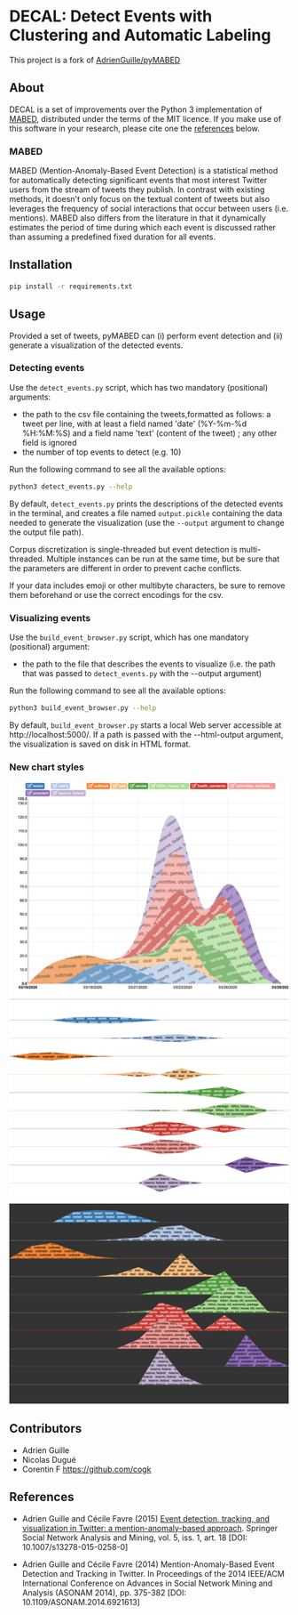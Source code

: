 # DECAL: Detect Events with Clustering and Automatic Labeling

This project is a fork of [AdrienGuille/pyMABED](https://github.com/AdrienGuille/pyMABED)

## About

DECAL is a set of improvements over the Python 3 implementation of [MABED](#mabed), distributed under the terms of the MIT licence. If you make use of this software in your research, please cite one the [references](#references) below.

### MABED

MABED (Mention-Anomaly-Based Event Detection) is a statistical method for automatically detecting significant events that most interest Twitter users from the stream of tweets they publish. In contrast with existing methods, it doesn't only focus on the textual content of tweets but also leverages the frequency of social interactions that occur between users (i.e. mentions). MABED also differs from the literature in that it dynamically estimates the period of time during which each event is discussed rather than assuming a predefined fixed duration for all events.

## Installation

```sh
pip install -r requirements.txt
```

## Usage

Provided a set of tweets, pyMABED can (i) perform event detection and (ii) generate a visualization of the detected events.

### Detecting events

Use the `detect_events.py` script, which has two mandatory (positional) arguments:

-   the path to the csv file containing the tweets,formatted as follows: a tweet per line, with at least a field named 'date' (%Y-%m-%d %H:%M:%S) and a field name 'text' (content of the tweet) ; any other field is ignored
-   the number of top events to detect (e.g. 10)

Run the following command to see all the available options:

```sh
python3 detect_events.py --help
```

By default, `detect_events.py` prints the descriptions of the detected events in the terminal, and creates a file named `output.pickle` containing the data needed to generate the visualization (use the `--output` argument to change the output file path).

Corpus discretization is single-threaded but event detection is multi-threaded. Multiple instances can be run at the same time, but be sure that the parameters are different in order to prevent cache conflicts.

If your data includes emoji or other multibyte characters, be sure to remove them beforehand or use the correct encodings for the csv.

### Visualizing events

Use the `build_event_browser.py` script, which has one mandatory (positional) argument:

-   the path to the file that describes the events to visualize (i.e. the path that was passed to `detect_events.py` with the --output argument)

Run the following command to see all the available options:

```sh
python3 build_event_browser.py --help
```

By default, `build_event_browser.py` starts a local Web server accessible at http://localhost:5000/. If a path is passed with the --html-output argument, the visualization is saved on disk in HTML format.

### New chart styles

![style-1](img/style-1.jpg)
![style-2](img/style-2.jpg)
![style-3](img/style-3.jpg)

## Contributors

-   Adrien Guille
-   Nicolas Dugué
-   Corentin F <https://github.com/cogk>

## References

-   Adrien Guille and Cécile Favre (2015)
    [Event detection, tracking, and visualization in Twitter: a mention-anomaly-based approach](https://github.com/AdrienGuille/pyMABED/blob/master/mabed.pdf).
    Springer Social Network Analysis and Mining,
    vol. 5, iss. 1, art. 18 [DOI: 10.1007/s13278-015-0258-0]

-   Adrien Guille and Cécile Favre (2014)
    Mention-Anomaly-Based Event Detection and Tracking in Twitter.
    In Proceedings of the 2014 IEEE/ACM International Conference on
    Advances in Social Network Mining and Analysis (ASONAM 2014),
    pp. 375-382 [DOI: 10.1109/ASONAM.2014.6921613]
